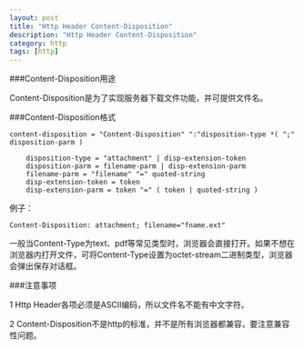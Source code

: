```yaml
---
layout: post
title: "Http Header Content-Disposition"
description: "Http Header Content-Disposition"
category: http
tags: [http]
---
```


###Content-Disposition用途

Content-Disposition是为了实现服务器下载文件功能，并可提供文件名。

###Content-Disposition格式

	content-disposition = "Content-Disposition" ":"disposition-type *( ";" disposition-parm )

		disposition-type = "attachment" | disp-extension-token
		disposition-parm = filename-parm | disp-extension-parm
		filename-parm = "filename" "=" quoted-string
		disp-extension-token = token
		disp-extension-parm = token "=" ( token | quoted-string )

例子：

	Content-Disposition: attachment; filename="fname.ext"

一般当Content-Type为text、pdf等常见类型时，浏览器会直接打开。如果不想在浏览器内打开文件，可将Content-Type设置为octet-stream二进制类型，浏览器会弹出保存对话框。

###注意事项

1 Http Header各项必须是ASCII编码，所以文件名不能有中文字符。

2 Content-Disposition不是http的标准，并不是所有浏览器都兼容，要注意兼容性问题。